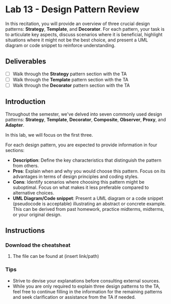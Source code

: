 # Lab 13 - Design Pattern Review

In this recitation, you will provide an overview of three crucial design patterns: **Strategy**, **Template**, and **Decorator**. For each pattern, your task is to articulate key aspects, discuss scenarios where it is beneficial, highlight situations where it might not be the best choice, and present a UML diagram or code snippet to reinforce understanding.


## Deliverables
- [ ] Walk through the **Strategy** pattern section with the TA
- [ ] Walk through the **Template** pattern section with the TA
- [ ] Walk through the **Decorator** pattern section with the TA

## Introduction
Throughout the semester, we've delved into seven commonly used design patterns: **Strategy**, **Template**, **Decorator**, **Composite**, **Observer**, **Proxy**, and **Adapter**.

In this lab, we will focus on the first three.

For each design pattern, you are expected to provide information in four sections:

- **Description**: Define the key characteristics that distinguish the pattern from others.
- **Pros**: Explain when and why you would choose this pattern. Focus on its advantages in terms of design principles and coding styles.
- **Cons**: Identify scenarios where choosing this pattern might be suboptimal. Focus on what makes it less preferable compared to alternative choices.
- **UML Diagram/Code snippet**: Present a UML diagram or a code snippet (pseudocode is acceptable) illustrating an abstract or concrete example. This can be derived from past homework, practice midterms, midterms, or your original design.


## Instructions

### Download the cheatsheat

1. The file can be found at (insert link/path)

### Tips

- Strive to devise your explanations before consulting external sources.
- While you are only required to explain three design patterns to the TA, feel free to continue filling in the information for the remaining patterns and seek clarification or assistance from the TA if needed.


